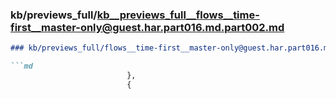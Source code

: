 ### kb/previews_full/kb__previews_full__flows__time-first__master-only@guest.har.part016.md.part002.md

```md
### kb/previews_full/flows__time-first__master-only@guest.har.part016.md (part 002)

```md
                          },
                          {
      
```

```

```
